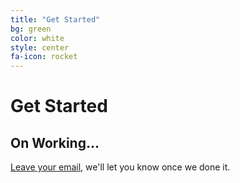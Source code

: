 ```yaml
---
title: "Get Started"
bg: green
color: white
style: center
fa-icon: rocket
---
```


# Get Started

## On Working...
[Leave your email](https://goo.gl/aU2cu0), we'll let you know once we done it.
